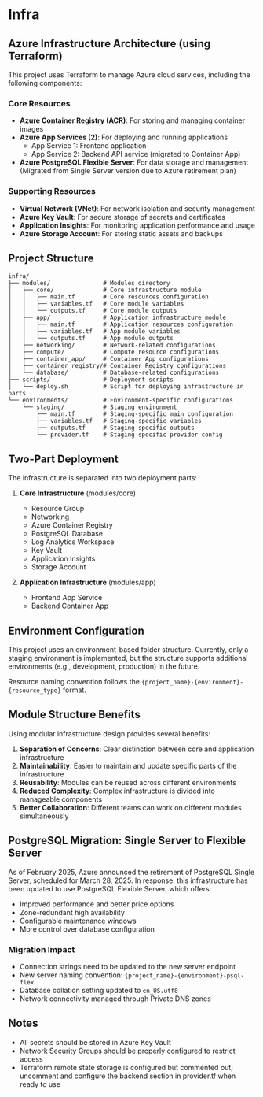 # Infra

## Azure Infrastructure Architecture (using Terraform)

This project uses Terraform to manage Azure cloud services, including the following components:

### Core Resources
- **Azure Container Registry (ACR)**: For storing and managing container images
- **Azure App Services (2)**: For deploying and running applications
  - App Service 1: Frontend application
  - App Service 2: Backend API service (migrated to Container App)
- **Azure PostgreSQL Flexible Server**: For data storage and management (Migrated from Single Server version due to Azure retirement plan)

### Supporting Resources
- **Virtual Network (VNet)**: For network isolation and security management
- **Azure Key Vault**: For secure storage of secrets and certificates
- **Application Insights**: For monitoring application performance and usage
- **Azure Storage Account**: For storing static assets and backups

## Project Structure

```
infra/
├── modules/               # Modules directory
│   ├── core/              # Core infrastructure module
│   │   ├── main.tf        # Core resources configuration
│   │   ├── variables.tf   # Core module variables
│   │   └── outputs.tf     # Core module outputs
│   ├── app/               # Application infrastructure module
│   │   ├── main.tf        # Application resources configuration
│   │   ├── variables.tf   # App module variables
│   │   └── outputs.tf     # App module outputs
│   ├── networking/        # Network-related configurations
│   ├── compute/           # Compute resource configurations
│   ├── container_app/     # Container App configurations
│   ├── container_registry/# Container Registry configurations
│   └── database/          # Database-related configurations
├── scripts/               # Deployment scripts
│   └── deploy.sh          # Script for deploying infrastructure in parts
└── environments/          # Environment-specific configurations
    └── staging/           # Staging environment
        ├── main.tf        # Staging-specific main configuration
        ├── variables.tf   # Staging-specific variables
        ├── outputs.tf     # Staging-specific outputs
        └── provider.tf    # Staging-specific provider config
```

## Two-Part Deployment

The infrastructure is separated into two deployment parts:

1. **Core Infrastructure** (modules/core)
   - Resource Group
   - Networking
   - Azure Container Registry
   - PostgreSQL Database
   - Log Analytics Workspace
   - Key Vault
   - Application Insights
   - Storage Account

2. **Application Infrastructure** (modules/app)
   - Frontend App Service
   - Backend Container App

## Environment Configuration

This project uses an environment-based folder structure. Currently, only a staging environment is implemented, but the structure supports additional environments (e.g., development, production) in the future. 

Resource naming convention follows the `{project_name}-{environment}-{resource_type}` format.

## Module Structure Benefits

Using modular infrastructure design provides several benefits:

1. **Separation of Concerns**: Clear distinction between core and application infrastructure
2. **Maintainability**: Easier to maintain and update specific parts of the infrastructure
3. **Reusability**: Modules can be reused across different environments
4. **Reduced Complexity**: Complex infrastructure is divided into manageable components
5. **Better Collaboration**: Different teams can work on different modules simultaneously

## PostgreSQL Migration: Single Server to Flexible Server

As of February 2025, Azure announced the retirement of PostgreSQL Single Server, scheduled for March 28, 2025. In response, this infrastructure has been updated to use PostgreSQL Flexible Server, which offers:

- Improved performance and better price options
- Zone-redundant high availability
- Configurable maintenance windows
- More control over database configuration

### Migration Impact

- Connection strings need to be updated to the new server endpoint
- New server naming convention: `{project_name}-{environment}-psql-flex`
- Database collation setting updated to `en_US.utf8`
- Network connectivity managed through Private DNS zones

## Notes

- All secrets should be stored in Azure Key Vault
- Network Security Groups should be properly configured to restrict access
- Terraform remote state storage is configured but commented out; uncomment and configure the backend section in provider.tf when ready to use
